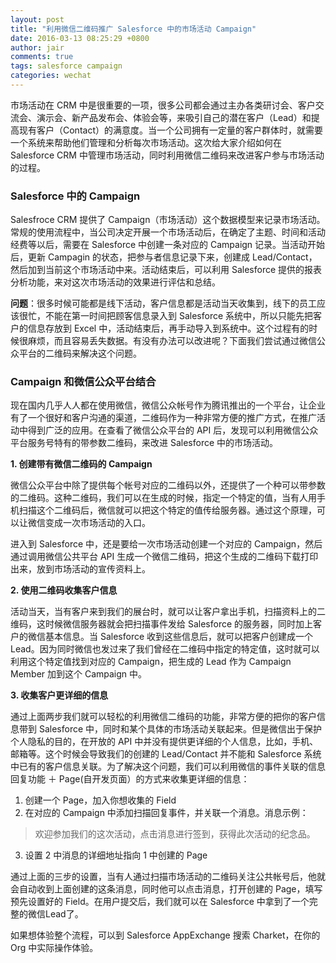 ```yaml
---
layout: post
title: "利用微信二维码推广 Salesforce 中的市场活动 Campaign"
date: 2016-03-13 08:25:29 +0800
author: jair
comments: true
tags: salesforce campaign
categories: wechat
---
```


市场活动在 CRM 中是很重要的一项，很多公司都会通过主办各类研讨会、客户交流会、演示会、新产品发布会、体验会等，来吸引自己的潜在客户（Lead）和提高现有客户（Contact）的满意度。当一个公司拥有一定量的客户群体时，就需要一个系统来帮助他们管理和分析每次市场活动。这次给大家介绍如何在 Salesforce CRM 中管理市场活动，同时利用微信二维码来改进客户参与市场活动的过程。

### Salesforce 中的 Campaign

Salesfroce CRM 提供了 Campaign（市场活动）这个数据模型来记录市场活动。常规的使用流程中，当公司决定开展一个市场活动后，在确定了主题、时间和活动经费等以后，需要在 Salesforce 中创建一条对应的 Campaign 记录。当活动开始后，更新 Campagin 的状态，把参与者信息记录下来，创建成 Lead/Contact，然后加到当前这个市场活动中来。活动结束后，可以利用 Salesforce 提供的报表分析功能，来对这次市场活动的效果进行评估和总结。

**问题**：很多时候可能都是线下活动，客户信息都是活动当天收集到，线下的员工应该很忙，不能在第一时间把顾客信息录入到 Salesforce 系统中，所以只能先把客户的信息存放到 Excel 中，活动结束后，再手动导入到系统中。这个过程有的时候很麻烦，而且容易丢失数据。有没有办法可以改进呢？下面我们尝试通过微信公众平台的二维码来解决这个问题。

### Campaign 和微信公众平台结合

现在国内几乎人人都在使用微信，微信公众帐号作为腾讯推出的一个平台，让企业有了一个很好和客户沟通的渠道，二维码作为一种非常方便的推广方式，在推广活动中得到广泛的应用。在查看了微信公众平台的 API 后，发现可以利用微信公众平台服务号特有的带参数二维码，来改进 Salesforce 中的市场活动。

**1. 创建带有微信二维码的 Campaign**

微信公众平台中除了提供每个帐号对应的二维码以外，还提供了一个种可以带参数的二维码。这种二维码，我们可以在生成的时候，指定一个特定的值，当有人用手机扫描这个二维码后，微信就可以把这个特定的值传给服务器。通过这个原理，可以让微信变成一次市场活动的入口。

进入到 Salesforce 中，还是要给一次市场活动创建一个对应的 Campaign，然后通过调用微信公共平台 API 生成一个微信二维码，把这个生成的二维码下载打印出来，放到市场活动的宣传资料上。

**2. 使用二维码收集客户信息**

活动当天，当有客户来到我们的展台时，就可以让客户拿出手机，扫描资料上的二维码，这时候微信服务器就会把扫描事件发给 Salesforce 的服务器，同时加上客户的微信基本信息。当 Salesforce 收到这些信息后，就可以把客户创建成一个 Lead。因为同时微信也发过来了我们曾经在二维码中指定的特定值，这时就可以利用这个特定值找到对应的 Campaign，把生成的 Lead 作为 Campaign Member 加到这个 Campaign 中。

**3. 收集客户更详细的信息**

通过上面两步我们就可以轻松的利用微信二维码的功能，非常方便的把你的客户信息带到 Salesforce 中，同时和某个具体的市场活动关联起来。但是微信出于保护个人隐私的目的，在开放的 API 中并没有提供更详细的个人信息，比如，手机、邮箱等。这个时候会导致我们的创建的 Lead/Contact 并不能和 Salesforce 系统中已有的客户信息关联。为了解决这个问题，我们可以利用微信的事件关联的信息回复功能 ＋ Page(自开发页面）的方式来收集更详细的信息：

1. 创建一个 Page，加入你想收集的 Field
2. 在对应的 Campaign 中添加扫描回复事件，并关联一个消息。消息示例：
> 欢迎参加我们的这次活动，点击消息进行签到，获得此次活动的纪念品。

3. 设置 2 中消息的详细地址指向 1 中创建的 Page

通过上面的三步的设置，当有人通过扫描市场活动的二维码关注公共帐号后，他就会自动收到上面创建的这条消息，同时他可以点击消息，打开创建的 Page，填写预先设置好的 Field。在用户提交后，我们就可以在 Salesforce 中拿到了一个完整的微信Lead了。


如果想体验整个流程，可以到 Salesforce AppExchange 搜索 Charket，在你的 Org 中实际操作体验。
